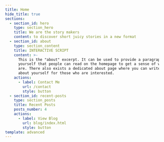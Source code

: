 ```yaml
---
title: Home
hide_title: true
sections:
  - section_id: hero
    type: section_hero
    title: We are the story makers
    content: to discover short juicy stories in a new format
  - section_id: about
    type: section_content
    title: INTERACTIVE SCRIPT
    content: >-
      This is the "about" excerpt. It can be used to provide a paragraph about
      yourself that people can read on the homepage to get a sense of who you
      are. There also exists a dedicated about page where you can write more
      about yourself for those who are interested.
    actions:
      - label: Contact Me
        url: /contact
        style: button
  - section_id: recent-posts
    type: section_posts
    title: Recent Posts
    posts_number: 4
    actions:
      - label: View Blog
        url: blog/index.html
        style: button
template: advanced
---
```

